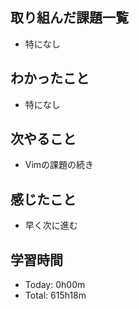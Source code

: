 ## 取り組んだ課題一覧
- 特になし
## わかったこと
- 特になし
## 次やること
- Vimの課題の続き
## 感じたこと
- 早く次に進む
## 学習時間
- Today: 0h00m
- Total: 615h18m
